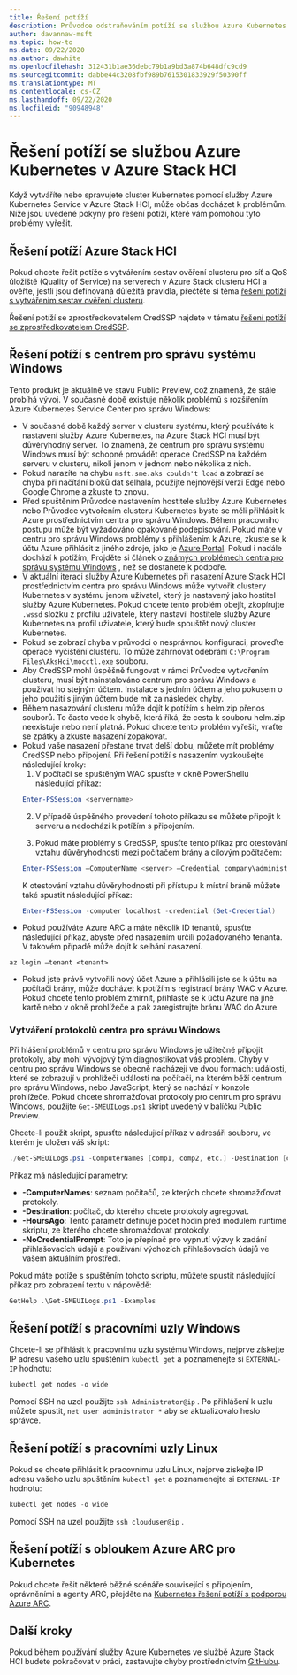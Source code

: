 ```yaml
---
title: Řešení potíží
description: Průvodce odstraňováním potíží se službou Azure Kubernetes v Azure Stack HCI
author: davannaw-msft
ms.topic: how-to
ms.date: 09/22/2020
ms.author: dawhite
ms.openlocfilehash: 312431b1ae36debc79b1a9bd3a874b648dfc9cd9
ms.sourcegitcommit: dabbe44c3208fbf989b7615301833929f50390ff
ms.translationtype: MT
ms.contentlocale: cs-CZ
ms.lasthandoff: 09/22/2020
ms.locfileid: "90948948"
---
```

# <a name="troubleshooting-azure-kubernetes-service-on-azure-stack-hci"></a>Řešení potíží se službou Azure Kubernetes v Azure Stack HCI

Když vytváříte nebo spravujete cluster Kubernetes pomocí služby Azure Kubernetes Service v Azure Stack HCI, může občas docházet k problémům. Níže jsou uvedené pokyny pro řešení potíží, které vám pomohou tyto problémy vyřešit. 

## <a name="troubleshooting-azure-stack-hci"></a>Řešení potíží Azure Stack HCI
Pokud chcete řešit potíže s vytvářením sestav ověření clusteru pro síť a QoS úložiště (Quality of Service) na serverech v Azure Stack clusteru HCI a ověřte, jestli jsou definovaná důležitá pravidla, přečtěte si téma [řešení potíží s vytvářením sestav ověření clusteru](/azure-stack/hci/manage/validate-qos).

Řešení potíží se zprostředkovatelem CredSSP najdete v tématu [řešení potíží se zprostředkovatelem CredSSP](/azure-stack/hci/manage/troubleshoot-credssp).

## <a name="troubleshooting-windows-admin-center"></a>Řešení potíží s centrem pro správu systému Windows
Tento produkt je aktuálně ve stavu Public Preview, což znamená, že stále probíhá vývoj. V současné době existuje několik problémů s rozšířením Azure Kubernetes Service Center pro správu Windows: 
* V současné době každý server v clusteru systému, který používáte k nastavení služby Azure Kubernetes, na Azure Stack HCI musí být důvěryhodný server. To znamená, že centrum pro správu systému Windows musí být schopné provádět operace CredSSP na každém serveru v clusteru, nikoli jenom v jednom nebo několika z nich. 
* Pokud narazíte na chybu `msft.sme.aks couldn't load` a zobrazí se chyba při načítání bloků dat selhala, použijte nejnovější verzi Edge nebo Google Chrome a zkuste to znovu.
* Před spuštěním Průvodce nastavením hostitele služby Azure Kubernetes nebo Průvodce vytvořením clusteru Kubernetes byste se měli přihlásit k Azure prostřednictvím centra pro správu Windows. Během pracovního postupu může být vyžadováno opakované podepisování. Pokud máte v centru pro správu Windows problémy s přihlášením k Azure, zkuste se k účtu Azure přihlásit z jiného zdroje, jako je [Azure Portal](https://portal.azure.com/). Pokud i nadále dochází k potížím, Projděte si článek o [známých problémech centra pro správu systému Windows](/windows-server/manage/windows-admin-center/support/known-issues) , než se dostanete k podpoře.
* V aktuální iteraci služby Azure Kubernetes při nasazení Azure Stack HCI prostřednictvím centra pro správu Windows může vytvořit clustery Kubernetes v systému jenom uživatel, který je nastavený jako hostitel služby Azure Kubernetes. Pokud chcete tento problém obejít, zkopírujte `.wssd` složku z profilu uživatele, který nastavil hostitele služby Azure Kubernetes na profil uživatele, který bude spouštět nový cluster Kubernetes.
* Pokud se zobrazí chyba v průvodci o nesprávnou konfiguraci, proveďte operace vyčištění clusteru. To může zahrnovat odebrání `C:\Program Files\AksHci\mocctl.exe` souboru.
* Aby CredSSP mohl úspěšně fungovat v rámci Průvodce vytvořením clusteru, musí být nainstalováno centrum pro správu Windows a používat ho stejným účtem. Instalace s jedním účtem a jeho pokusem o jeho použití s jiným účtem bude mít za následek chyby.
* Během nasazování clusteru může dojít k potížím s helm.zip přenos souborů. To často vede k chybě, která říká, že cesta k souboru helm.zip neexistuje nebo není platná. Pokud chcete tento problém vyřešit, vraťte se zpátky a zkuste nasazení zopakovat.
* Pokud vaše nasazení přestane trvat delší dobu, můžete mít problémy CredSSP nebo připojení. Při řešení potíží s nasazením vyzkoušejte následující kroky: 
    1.  V počítači se spuštěným WAC spusťte v okně PowerShellu následující příkaz: 
    ```PowerShell
    Enter-PSSession <servername>
    ```
    2.  V případě úspěšného provedení tohoto příkazu se můžete připojit k serveru a nedochází k potížím s připojením.
    
    3.  Pokud máte problémy s CredSSP, spusťte tento příkaz pro otestování vztahu důvěryhodnosti mezi počítačem brány a cílovým počítačem: 
    ```PowerShell
    Enter-PSSession –ComputerName <server> –Credential company\administrator –Authentication CredSSP
    ``` 
    K otestování vztahu důvěryhodnosti při přístupu k místní bráně můžete také spustit následující příkaz: 
    ```PowerShell
    Enter-PSSession -computer localhost -credential (Get-Credential)
    ``` 
* Pokud používáte Azure ARC a máte několik ID tenantů, spusťte následující příkaz, abyste před nasazením určili požadovaného tenanta. V takovém případě může dojít k selhání nasazení.

```Azure CLI
az login –tenant <tenant>
```
* Pokud jste právě vytvořili nový účet Azure a přihlásili jste se k účtu na počítači brány, může docházet k potížím s registrací brány WAC v Azure. Pokud chcete tento problém zmírnit, přihlaste se k účtu Azure na jiné kartě nebo v okně prohlížeče a pak zaregistrujte bránu WAC do Azure.

### <a name="creating-windows-admin-center-logs"></a>Vytváření protokolů centra pro správu Windows
Při hlášení problémů v centru pro správu Windows je užitečné připojit protokoly, aby mohl vývojový tým diagnostikovat váš problém. Chyby v centru pro správu Windows se obecně nacházejí ve dvou formách: události, které se zobrazují v prohlížeči událostí na počítači, na kterém běží centrum pro správu Windows, nebo JavaScript, který se nachází v konzole prohlížeče. Pokud chcete shromažďovat protokoly pro centrum pro správu Windows, použijte `Get-SMEUILogs.ps1` skript uvedený v balíčku Public Preview. 
 
Chcete-li použít skript, spusťte následující příkaz v adresáři souboru, ve kterém je uložen váš skript: 
 
```PowerShell
./Get-SMEUILogs.ps1 -ComputerNames [comp1, comp2, etc.] -Destination [comp3] -HoursAgo [48] -NoCredentialPrompt
```
 
Příkaz má následující parametry:
 
* **-ComputerNames**: seznam počítačů, ze kterých chcete shromažďovat protokoly.
* **-Destination**: počítač, do kterého chcete protokoly agregovat.
* **-HoursAgo**: Tento parametr definuje počet hodin před modulem runtime skriptu, ze kterého chcete shromažďovat protokoly.
* **-NoCredentialPrompt**: Toto je přepínač pro vypnutí výzvy k zadání přihlašovacích údajů a používání výchozích přihlašovacích údajů ve vašem aktuálním prostředí.
 
Pokud máte potíže s spuštěním tohoto skriptu, můžete spustit následující příkaz pro zobrazení textu v nápovědě: 
 
```PowerShell
GetHelp .\Get-SMEUILogs.ps1 -Examples
```

## <a name="troubleshooting-windows-worker-nodes"></a>Řešení potíží s pracovními uzly Windows 
Chcete-li se přihlásit k pracovnímu uzlu systému Windows, nejprve získejte IP adresu vašeho uzlu spuštěním `kubectl get` a poznamenejte si `EXTERNAL-IP` hodnotu:

```PowerShell
kubectl get nodes -o wide
``` 
Pomocí SSH na uzel použijte `ssh Administrator@ip` . Po přihlášení k uzlu můžete spustit, `net user administrator *` aby se aktualizovalo heslo správce. 

## <a name="troubleshooting-linux-worker-nodes"></a>Řešení potíží s pracovními uzly Linux 
Pokud se chcete přihlásit k pracovnímu uzlu Linux, nejprve získejte IP adresu vašeho uzlu spuštěním `kubectl get` a poznamenejte si `EXTERNAL-IP` hodnotu:

```PowerShell
kubectl get nodes -o wide
``` 
Pomocí SSH na uzel použijte `ssh clouduser@ip` . 

## <a name="troubleshooting-azure-arc-for-kubernetes"></a>Řešení potíží s obloukem Azure ARC pro Kubernetes
Pokud chcete řešit některé běžné scénáře související s připojením, oprávněními a agenty ARC, přejděte na [Kubernetes řešení potíží s podporou Azure ARC](/azure/azure-arc/kubernetes/troubleshooting).

## <a name="next-steps"></a>Další kroky
Pokud během používání služby Azure Kubernetes ve službě Azure Stack HCI budete pokračovat v práci, zastavujte chyby prostřednictvím [GitHubu](https://aka.ms/aks-hci-issues).  
